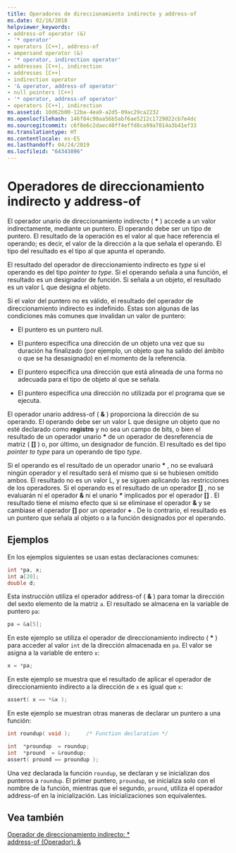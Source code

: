 ```yaml
---
title: Operadores de direccionamiento indirecto y address-of
ms.date: 02/16/2018
helpviewer_keywords:
- address-of operator (&)
- '* operator'
- operators [C++], address-of
- ampersand operator (&)
- '* operator, indirection operator'
- addresses [C++], indirection
- addresses [C++]
- indirection operator
- '& operator, address-of operator'
- null pointers [C++]
- '* operator, address-of operator'
- operators [C++], indirection
ms.assetid: 10d62b00-12ba-4ea9-a2d5-09ac29ca2232
ms.openlocfilehash: 146f84c90aa56b5abf6ae5212c1729022cb7e4dc
ms.sourcegitcommit: c6f8e6c2daec40ff4effd8ca99a7014a3b41ef33
ms.translationtype: HT
ms.contentlocale: es-ES
ms.lasthandoff: 04/24/2019
ms.locfileid: "64343896"
---
```

# <a name="indirection-and-address-of-operators"></a>Operadores de direccionamiento indirecto y address-of

El operador unario de direccionamiento indirecto ( __&#42;__ ) accede a un valor indirectamente, mediante un puntero. El operando debe ser un tipo de puntero. El resultado de la operación es el valor al que hace referencia el operando; es decir, el valor de la dirección a la que señala el operando. El tipo del resultado es el tipo al que apunta el operando.

El resultado del operador de direccionamiento indirecto es *type* si el operando es del tipo *pointer to type*. Si el operando señala a una función, el resultado es un designador de función. Si señala a un objeto, el resultado es un valor L que designa el objeto.

Si el valor del puntero no es válido, el resultado del operador de direccionamiento indirecto es indefinido. Estas son algunas de las condiciones más comunes que invalidan un valor de puntero:

- El puntero es un puntero null.

- El puntero especifica una dirección de un objeto una vez que su duración ha finalizado (por ejemplo, un objeto que ha salido del ámbito o que se ha desasignado) en el momento de la referencia.

- El puntero especifica una dirección que está alineada de una forma no adecuada para el tipo de objeto al que se señala.

- El puntero especifica una dirección no utilizada por el programa que se ejecuta.

El operador unario address-of ( **&** ) proporciona la dirección de su operando. El operando debe ser un valor L que designe un objeto que no esté declarado como __registro__ y no sea un campo de bits, o bien el resultado de un operador unario __&#42;__ de un operador de desreferencia de matriz ( __&#91;&#93;__ ) o, por último, un designador de función. El resultado es del tipo *pointer to type* para un operando de tipo *type*.

Si el operando es el resultado de un operador unario __&#42;__ , no se evaluará ningún operador y el resultado será el mismo que si se hubiesen omitido ambos. El resultado no es un valor L, y se siguen aplicando las restricciones de los operadores. Si el operando es el resultado de un operador __&#91;&#93;__ , no se evaluarán ni el operador __&__ ni el unario __&#42;__ implicados por el operador __&#91;&#93;__ . El resultado tiene el mismo efecto que si se eliminase el operador __&__ y se cambiase el operador __&#91;&#93;__ por un operador __+__ . De lo contrario, el resultado es un puntero que señala al objeto o a la función designados por el operando.

## <a name="examples"></a>Ejemplos

En los ejemplos siguientes se usan estas declaraciones comunes:

```C
int *pa, x;
int a[20];
double d;
```

Esta instrucción utiliza el operador address-of ( **&** ) para tomar la dirección del sexto elemento de la matriz `a`. El resultado se almacena en la variable de puntero `pa`:

```C
pa = &a[5];
```

En este ejemplo se utiliza el operador de direccionamiento indirecto ( __&#42;__ ) para acceder al valor `int` de la dirección almacenada en `pa`. El valor se asigna a la variable de entero `x`:

```C
x = *pa;
```

En este ejemplo se muestra que el resultado de aplicar el operador de direccionamiento indirecto a la dirección de `x` es igual que `x`:

```C
assert( x == *&x );
```

En este ejemplo se muestran otras maneras de declarar un puntero a una función:

```C
int roundup( void );     /* Function declaration */

int  *proundup  = roundup;
int  *pround  = &roundup;
assert( pround == proundup );
```

Una vez declarada la función `roundup`, se declaran y se inicializan dos punteros a `roundup`. El primer puntero, `proundup`, se inicializa solo con el nombre de la función, mientras que el segundo, `pround`, utiliza el operador address-of en la inicialización. Las inicializaciones son equivalentes.

## <a name="see-also"></a>Vea también

[Operador de direccionamiento indirecto: &#42;](../cpp/indirection-operator-star.md)<br/>
[address-of (Operador): &](../cpp/address-of-operator-amp.md)
